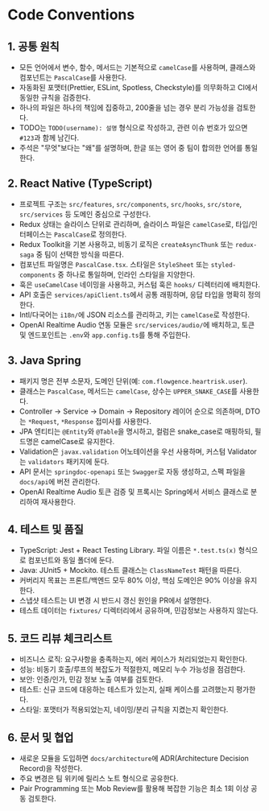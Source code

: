 # Code Conventions

## 1. 공통 원칙
- 모든 언어에서 변수, 함수, 메서드는 기본적으로 `camelCase`를 사용하며, 클래스와 컴포넌트는 `PascalCase`를 사용한다.
- 자동화된 포맷터(Prettier, ESLint, Spotless, Checkstyle)를 의무화하고 CI에서 동일한 규칙을 검증한다.
- 하나의 파일은 하나의 책임에 집중하고, 200줄을 넘는 경우 분리 가능성을 검토한다.
- TODO는 `TODO(username): 설명` 형식으로 작성하고, 관련 이슈 번호가 있으면 `#123`과 함께 남긴다.
- 주석은 "무엇"보다는 "왜"를 설명하며, 한글 또는 영어 중 팀이 합의한 언어를 통일한다.

## 2. React Native (TypeScript)
- 프로젝트 구조는 `src/features`, `src/components`, `src/hooks`, `src/store`, `src/services` 등 도메인 중심으로 구성한다.
- Redux 상태는 슬라이스 단위로 관리하며, 슬라이스 파일은 `camelCase`로, 타입/인터페이스는 `PascalCase`로 정의한다.
- Redux Toolkit을 기본 사용하고, 비동기 로직은 `createAsyncThunk` 또는 `redux-saga` 중 팀이 선택한 방식을 따른다.
- 컴포넌트 파일명은 `PascalCase.tsx`. 스타일은 `StyleSheet` 또는 `styled-components` 중 하나로 통일하며, 인라인 스타일을 지양한다.
- 훅은 `useCamelCase` 네이밍을 사용하고, 커스텀 훅은 `hooks/` 디렉터리에 배치한다.
- API 호출은 `services/apiClient.ts`에서 공통 래핑하며, 응답 타입을 명확히 정의한다.
- Intl/다국어는 `i18n/`에 JSON 리소스를 관리하고, 키는 `camelCase`로 작성한다.
- OpenAI Realtime Audio 연동 모듈은 `src/services/audio/`에 배치하고, 토큰 및 엔드포인트는 `.env`와 `app.config.ts`를 통해 주입한다.

## 3. Java Spring
- 패키지 명은 전부 소문자, 도메인 단위(예: `com.flowgence.heartrisk.user`).
- 클래스는 `PascalCase`, 메서드는 `camelCase`, 상수는 `UPPER_SNAKE_CASE`를 사용한다.
- Controller → Service → Domain → Repository 레이어 순으로 의존하며, DTO는 `*Request`, `*Response` 접미사를 사용한다.
- JPA 엔티티는 `@Entity`와 `@Table`을 명시하고, 컬럼은 snake_case로 매핑하되, 필드명은 camelCase로 유지한다.
- Validation은 `javax.validation` 어노테이션을 우선 사용하며, 커스텀 Validator는 `validators` 패키지에 둔다.
- API 문서는 `springdoc-openapi` 또는 `Swagger`로 자동 생성하고, 스펙 파일을 `docs/api`에 버전 관리한다.
- OpenAI Realtime Audio 토큰 검증 및 프록시는 Spring에서 서비스 클래스로 분리하여 재사용한다.

## 4. 테스트 및 품질
- TypeScript: Jest + React Testing Library. 파일 이름은 `*.test.ts(x)` 형식으로 컴포넌트와 동일 폴더에 둔다.
- Java: JUnit5 + Mockito. 테스트 클래스는 `ClassNameTest` 패턴을 따른다.
- 커버리지 목표는 프론트/백엔드 모두 80% 이상, 핵심 도메인은 90% 이상을 유지한다.
- 스냅샷 테스트는 UI 변경 시 반드시 갱신 원인을 PR에서 설명한다.
- 테스트 데이터는 `fixtures/` 디렉터리에서 공유하며, 민감정보는 사용하지 않는다.

## 5. 코드 리뷰 체크리스트
- 비즈니스 로직: 요구사항을 충족하는지, 에러 케이스가 처리되었는지 확인한다.
- 성능: 비동기 호출/루프의 복잡도가 적절한지, 메모리 누수 가능성을 점검한다.
- 보안: 인증/인가, 민감 정보 노출 여부를 검토한다.
- 테스트: 신규 코드에 대응하는 테스트가 있는지, 실패 케이스를 고려했는지 평가한다.
- 스타일: 포맷터가 적용되었는지, 네이밍/분리 규칙을 지켰는지 확인한다.

## 6. 문서 및 협업
- 새로운 모듈을 도입하면 `docs/architecture`에 ADR(Architecture Decision Record)을 작성한다.
- 주요 변경은 팀 위키에 릴리스 노트 형식으로 공유한다.
- Pair Programming 또는 Mob Review를 활용해 복잡한 기능은 최소 1회 이상 공동 검토한다.
